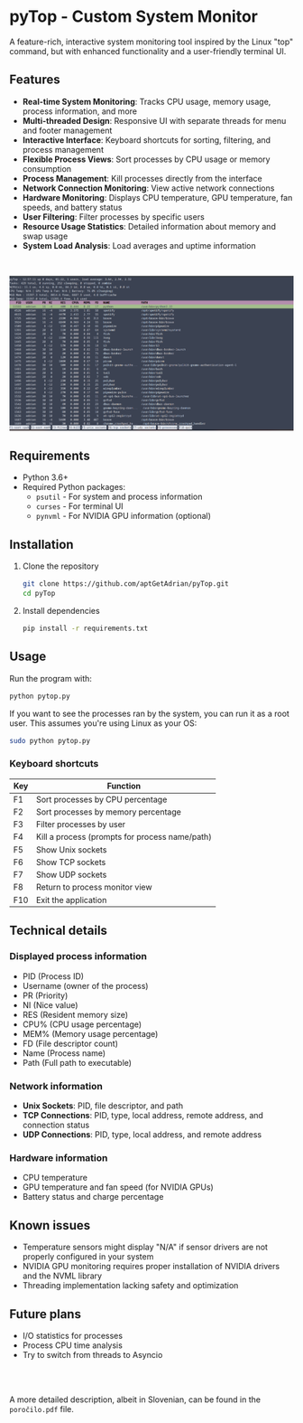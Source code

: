 # pyTop - Custom System Monitor

A feature-rich, interactive system monitoring tool inspired by the Linux "top" command, but with enhanced functionality and a user-friendly terminal UI.

## Features

- **Real-time System Monitoring**: Tracks CPU usage, memory usage, process information, and more
- **Multi-threaded Design**: Responsive UI with separate threads for menu and footer management
- **Interactive Interface**: Keyboard shortcuts for sorting, filtering, and process management
- **Flexible Process Views**: Sort processes by CPU usage or memory consumption
- **Process Management**: Kill processes directly from the interface
- **Network Connection Monitoring**: View active network connections
- **Hardware Monitoring**: Displays CPU temperature, GPU temperature, fan speeds, and battery status
- **User Filtering**: Filter processes by specific users
- **Resource Usage Statistics**: Detailed information about memory and swap usage
- **System Load Analysis**: Load averages and uptime information

<br>

![alt text](image.png)


## Requirements

- Python 3.6+
- Required Python packages:
  - `psutil` - For system and process information
  - `curses` - For terminal UI
  - `pynvml` - For NVIDIA GPU information (optional)

## Installation

1. Clone the repository
   ```bash
   git clone https://github.com/aptGetAdrian/pyTop.git
   cd pyTop
   ```

2. Install dependencies
   ```bash
   pip install -r requirements.txt
   ```

## Usage

Run the program with:
```bash
python pytop.py
```

If you want to see the processes ran by the system, you can run it as a root user. This assumes you're using Linux as your OS:
```bash
sudo python pytop.py
```

### Keyboard shortcuts

| Key | Function |
|-----|----------|
| F1 | Sort processes by CPU percentage |
| F2 | Sort processes by memory percentage |
| F3 | Filter processes by user |
| F4 | Kill a process (prompts for process name/path) |
| F5 | Show Unix sockets |
| F6 | Show TCP sockets |
| F7 | Show UDP sockets |
| F8 | Return to process monitor view |
| F10 | Exit the application |

## Technical details

### Displayed process information

- PID (Process ID)
- Username (owner of the process)
- PR (Priority)
- NI (Nice value)
- RES (Resident memory size)
- CPU% (CPU usage percentage)
- MEM% (Memory usage percentage)
- FD (File descriptor count)
- Name (Process name)
- Path (Full path to executable)

### Network information

- **Unix Sockets**: PID, file descriptor, and path
- **TCP Connections**: PID, type, local address, remote address, and connection status
- **UDP Connections**: PID, type, local address, and remote address

### Hardware information

- CPU temperature
- GPU temperature and fan speed (for NVIDIA GPUs)
- Battery status and charge percentage

## Known issues

- Temperature sensors might display "N/A" if sensor drivers are not properly configured in your system
- NVIDIA GPU monitoring requires proper installation of NVIDIA drivers and the NVML library
- Threading implementation lacking safety and optimization 

## Future plans

- I/O statistics for processes
- Process CPU time analysis
- Try to switch from threads to Asyncio

<br><br>

A more detailed description, albeit in Slovenian, can be found in the `poročilo.pdf` file.
